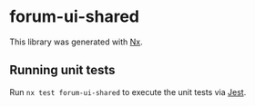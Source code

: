 # forum-ui-shared

This library was generated with [Nx](https://nx.dev).

## Running unit tests

Run `nx test forum-ui-shared` to execute the unit tests via [Jest](https://jestjs.io).
